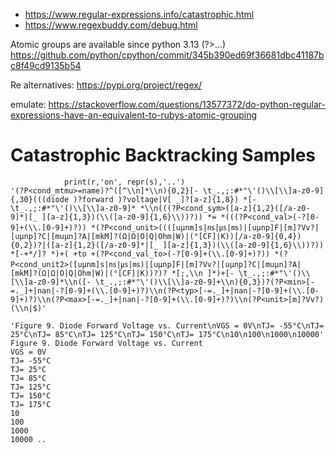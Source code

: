 
* https://www.regular-expressions.info/catastrophic.html
* https://www.regexbuddy.com/debug.html

Atomic groups are available since python 3.13 (?>...) https://github.com/python/cpython/commit/345b390ed69f36681dbc41187bc8f49cd9135b54

Re alternatives:
https://pypi.org/project/regex/

emulate:
https://stackoverflow.com/questions/13577372/do-python-regular-expressions-have-an-equivalent-to-rubys-atomic-grouping




# Catastrophic Backtracking Samples

```
            print(r,'on', repr(s),'..')
'(?P<cond_mtmu>=name)?^([^\\n]*\\n){0,2}[- \t_.,;:#*"\'()\\[\\]a-z0-9]{,30}(((diode )?forward )?voltage|V[ _]?[a-z]{1,8}) *[- \t_.,;:#*"\'()\\[\\]a-z0-9]* *\\n(((?P<cond_sym>([a-z]{1,2}([/a-z0-9]*|[_ ][a-z]{1,3})(\\([a-z0-9]{1,6}\\))?)) *= *(((?P<cond_val>(-?[0-9]+(\\.[0-9]+)?)) *(?P<cond_unit>((([uμnm]s|㎱|㎲|㎳)|[uμnp]F|[m]?Vv?|[uμnp]?C|[muμn]?A|[mkM]?(Ω|Ω|O|Q|Ohm|W)|(°[CF]|K))[/a-z0-9]{0,4}){0,2})?|([a-z]{1,2}([/a-z0-9]*|[_ ][a-z]{1,3})(\\([a-z0-9]{1,6}\\))?)) *[-+*/]? *)+( +to +(?P<cond_val_to>(-?[0-9]+(\\.[0-9]+)?)) *(?P<cond_unit2>([uμnm]s|㎱|㎲|㎳)|[uμnp]F|[m]?Vv?|[uμnp]?C|[muμn]?A|[mkM]?(Ω|Ω|O|Q|Ohm|W)|(°[CF]|K))?)? *[;,\\n ]*)+[- \t_.,;:#*"\'()\\[\\]a-z0-9]*\\n([- \t_.,;:#*"\'()\\[\\]a-z0-9]+\\n){0,3})?(?P<min>[-=._]+|nan|-?[0-9]+(\\.[0-9]+)?)\\n(?P<typ>[-=._]+|nan|-?[0-9]+(\\.[0-9]+)?)\\n(?P<max>[-=._]+|nan|-?[0-9]+(\\.[0-9]+)?)\\n(?P<unit>[m]?Vv?)(\\n|$)' 

'Figure 9. Diode Forward Voltage vs. Current\nVGS = 0V\nTJ= -55°C\nTJ= 25°C\nTJ= 85°C\nTJ= 125°C\nTJ= 150°C\nTJ= 175°C\n10\n100\n1000\n10000'
Figure 9. Diode Forward Voltage vs. Current
VGS = 0V
TJ= -55°C
TJ= 25°C
TJ= 85°C
TJ= 125°C
TJ= 150°C
TJ= 175°C
10
100
1000
10000 ..

```